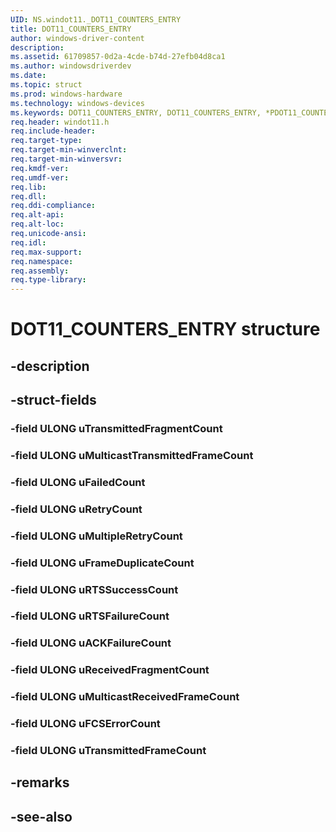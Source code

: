 ```yaml
---
UID: NS.windot11._DOT11_COUNTERS_ENTRY
title: DOT11_COUNTERS_ENTRY
author: windows-driver-content
description: 
ms.assetid: 61709857-0d2a-4cde-b74d-27efb04d8ca1
ms.author: windowsdriverdev
ms.date: 
ms.topic: struct
ms.prod: windows-hardware
ms.technology: windows-devices
ms.keywords: DOT11_COUNTERS_ENTRY, DOT11_COUNTERS_ENTRY, *PDOT11_COUNTERS_ENTRY
req.header: windot11.h
req.include-header:
req.target-type:
req.target-min-winverclnt:
req.target-min-winversvr:
req.kmdf-ver:
req.umdf-ver:
req.lib:
req.dll:
req.ddi-compliance:
req.alt-api:
req.alt-loc:
req.unicode-ansi:
req.idl:
req.max-support:
req.namespace:
req.assembly:
req.type-library:
---
```


# DOT11_COUNTERS_ENTRY structure

## -description



## -struct-fields

### -field ULONG uTransmittedFragmentCount			
 	
### -field ULONG uMulticastTransmittedFrameCount			
 	
### -field ULONG uFailedCount			
 	
### -field ULONG uRetryCount			
 	
### -field ULONG uMultipleRetryCount			
 	
### -field ULONG uFrameDuplicateCount			
 	
### -field ULONG uRTSSuccessCount			
 	
### -field ULONG uRTSFailureCount			
 	
### -field ULONG uACKFailureCount			
 	
### -field ULONG uReceivedFragmentCount			
 	
### -field ULONG uMulticastReceivedFrameCount			
 	
### -field ULONG uFCSErrorCount			
 	
### -field ULONG uTransmittedFrameCount			
 	
## -remarks

## -see-also